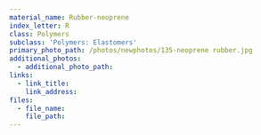 ```yaml
---
material_name: Rubber-neoprene
index_letter: R
class: Polymers
subclass: 'Polymers: Elastomers'
primary_photo_path: /photos/newphotos/135-neoprene rubber.jpg
additional_photos:
  - additional_photo_path:
links:
  - link_title:
    link_address:
files:
  - file_name:
    file_path:
---
```




